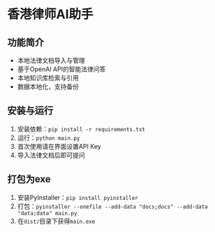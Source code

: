 # 香港律师AI助手

## 功能简介
- 本地法律文档导入与管理
- 基于OpenAI API的智能法律问答
- 本地知识库检索与引用
- 数据本地化，支持备份

## 安装与运行
1. 安装依赖：`pip install -r requirements.txt`
2. 运行：`python main.py`
3. 首次使用请在界面设置API Key
4. 导入法律文档后即可提问

## 打包为exe
1. 安装PyInstaller：`pip install pyinstaller`
2. 打包：`pyinstaller --onefile --add-data "docs;docs" --add-data "data;data" main.py`
3. 在`dist/`目录下获得`main.exe`
